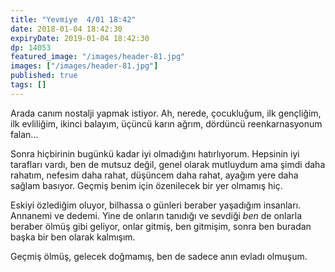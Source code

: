 ```yaml
---
title: "Yevmiye  4/01 18:42"
date: 2018-01-04 18:42:30
expiryDate: 2019-01-04 18:42:30
dp: 14053
featured_image: "/images/header-81.jpg"
images: ["/images/header-81.jpg"]
published: true
tags: []
---
```




Arada canım nostalji yapmak istiyor. Ah, nerede, çocukluğum, ilk gençliğim, ilk
evliliğim, ikinci balayım, üçüncü karın ağrım, dördüncü reenkarnasyonum falan...

Sonra hiçbirinin bugünkü kadar iyi olmadığını hatırlıyorum. Hepsinin iyi
tarafları vardı, ben de mutsuz değil, genel olarak mutluydum ama şimdi daha
rahatım, nefesim daha rahat, düşüncem daha rahat, ayağım yere daha sağlam
basıyor. Geçmiş benim için özenilecek bir yer olmamış hiç. 

Eskiyi özlediğim oluyor, bilhassa o günleri beraber yaşadığım insanları.
Annanemi ve dedemi. Yine de onların tanıdığı ve sevdiği *ben* de onlarla beraber
ölmüş gibi geliyor, onlar gitmiş, ben gitmişim, sonra ben buradan başka bir ben
olarak kalmışım. 

Geçmiş ölmüş, gelecek doğmamış, ben de sadece anın evladı olmuşum. 




